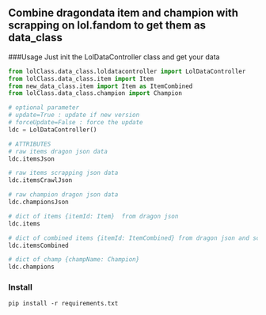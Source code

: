 ## Combine dragondata item and champion with scrapping on lol.fandom to get them as data_class


###Usage
Just init the LolDataController class and get your data

````python
from lolClass.data_class.loldatacontroller import LolDataController
from lolClass.data_class.item import Item
from new_data_class.item import Item as ItemCombined
from lolClass.data_class.champion import Champion

# optional parameter
# update=True : update if new version
# forceUpdate=False : force the update
ldc = LolDataController()

# ATTRIBUTES
# raw items dragon json data 
ldc.itemsJson

# raw items scrapping json data
ldc.itemsCrawlJson

# raw champion dragon json data
ldc.championsJson

# dict of items {itemId: Item}  from dragon json
ldc.items

# dict of combined items {itemId: ItemCombined} from dragon json and scraping
ldc.itemsCombined

# dict of champ {champName: Champion}
ldc.champions

````


### Install 
````
pip install -r requirements.txt
````


